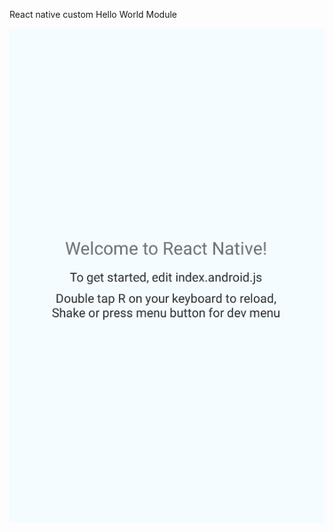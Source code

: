 React native custom Hello World Module

![Demo android](https://github.com/lvntyldz/_RN_CUSTOM_HW_MODULE/blob/master/android-sum.gif?raw=true)
